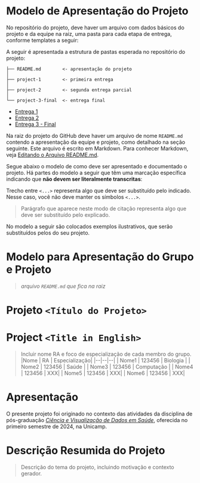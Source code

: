 # Modelo de Apresentação do Projeto

No repositório do projeto, deve haver um arquivo com dados básicos do projeto e da equipe na raiz, uma pasta para cada etapa de entrega, conforme templates a seguir:

A seguir é apresentada a estrutura de pastas esperada no repositório do projeto:

~~~
├── README.md        <- apresentação do projeto
│
├── project-1        <- primeira entrega
│
├── project-2        <- segunda entrega parcial
│
└── project-3-final  <- entrega final
~~~

* [Entrega 1](project1/)
* [Entrega 2](project2/)
* [Entrega 3 - Final](project3-final/)

Na raiz do projeto do GitHub deve haver um arquivo de nome `README.md` contendo a apresentação da equipe e projeto, como detalhado na seção seguinte. Este arquivo é escrito em Markdown. Para conhecer Markdown, veja [Editando o Arquivo README.md](markdown.md). 

Segue abaixo o modelo de como deve ser apresentado e documentado o projeto. Há partes do modelo a seguir que têm uma marcação específica indicando que **não devem ser literalmente transcritas**:

Trecho entre `<...>` representa algo que deve ser substituído pelo indicado. Nesse caso, você não deve manter os símbolos `<...>`.
> Parágrafo que aparece neste modo de citação representa algo que deve ser substituído pelo explicado.

No modelo a seguir são colocados exemplos ilustrativos, que serão substituídos pelos do seu projeto.

# Modelo para Apresentação do Grupo e Projeto

> *arquivo `README.md` que fica na raiz*

# Projeto `<Título do Projeto>`
# Project `<Title in English>`

> Incluir nome RA e foco de especialização de cada membro do grupo.
> |Nome  | RA | Especialização|
> |--|--|--|
> | Nome1  | 123456  | Biologia |
> | Nome2  | 123456  | Saúde |
> | Nome3  | 123456  | Computação |
> | Nome4  | 123456  | XXX|
> | Nome5  | 123456  | XXX|
> | Nome6  | 123456  | XXX|

# Apresentação

O presente projeto foi originado no contexto das atividades da disciplina de pós-graduação [*Ciência e Visualização de Dados em Saúde*](https://github.com/datasci4health), oferecida no primeiro semestre de 2024, na Unicamp.

# Descrição Resumida do Projeto
> Descrição do tema do projeto, incluindo motivação e contexto gerador.

